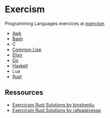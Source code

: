 # Exercism

Programming Languages exercices at [exercism](https://exercism.org/tracks)


- [Awk](https://exercism.org/tracks/awk/exercises)
- [Bash](https://exercism.org/tracks/bash/exercises)
- C
- [Common Lisp](https://exercism.org/tracks/common-lisp/concepts)
- [Elixir](https://exercism.org/tracks/elixir/concepts)
- [Go](https://exercism.org/tracks/go/concepts)
- [Haskell](https://exercism.org/tracks/haskell/exercises)
- Lua
- [Rust](https://exercism.org/tracks/rust/exercises)

## Ressources

- [Exercicsm Rust Solutions by binshenliu](https://github.com/binshengliu/exercism-rust)
- [Exercicsm Rust Solutions by rafealalvessa](https://github.com/rafaelalvessa/exercism-rust/)


